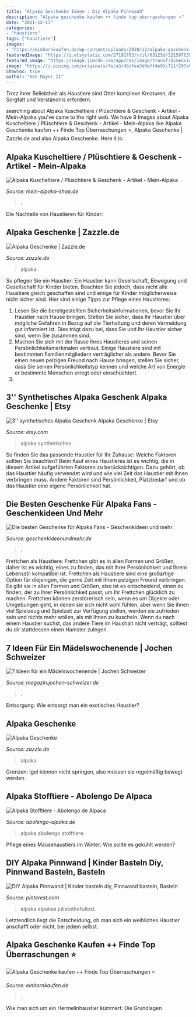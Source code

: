 ```yaml
---
title: "Alpaka Geschenke Ideen : Diy Alpaka Pinnwand"
description: "Alpaka geschenke kaufen ++ finde top überraschungen ⭐"
date: "2021-12-13"
categories:
- "haustiere"
tags: ["haustiere"]
images:
- "https://einhornkaufen.de/wp-content/uploads/2020/12/alpaka-geschenk-natur-360x541.jpg"
featuredImage: "https://i.etsystatic.com/27191783/r/il/63125d/3215976398/il_fullxfull.3215976398_sphd.jpg"
featured_image: "https://image.jimcdn.com/app/cms/image/transf/dimension=375x270:mode=crop:format=png/path/sdb5107a0ecad18f6/image/i7e751f62ab3fcd69/version/1551432591/image.png"
image: "https://i.pinimg.com/originals/fe/a3/d0/fea3d0eff4e91c711f297a9d0fb593b2.jpg"
ShowToc: true
author: "Ken Mayer II"
---
```



Trotz ihrer Beliebtheit als Haustiere sind Otter komplexe Kreaturen, die Sorgfalt und Verständnis erfordern.

	

		
searching about Alpaka Kuscheltiere / Plüschtiere &amp; Geschenk - Artikel - Mein-Alpaka you've came to the right web. We have 9 Images about Alpaka Kuscheltiere / Plüschtiere &amp; Geschenk - Artikel - Mein-Alpaka like Alpaka Geschenke kaufen ++ Finde Top Überraschungen ⭐, Alpaka Geschenke | Zazzle.de and also Alpaka Geschenke. Here it is:
		
    
## Alpaka Kuscheltiere / Plüschtiere &amp; Geschenk - Artikel - Mein-Alpaka

<img loading=lazy src="https://image.jimcdn.com/app/cms/image/transf/dimension=375x270:mode=crop:format=png/path/sdb5107a0ecad18f6/image/i7e751f62ab3fcd69/version/1551432591/image.png" onerror="this.onerror=null;this.src='https://tse4.mm.bing.net/th?id=OIP.5WpJgiG1ZKQOuBRjFTjyagAAAA&amp;pid=15.1';" alt="Alpaka Kuscheltiere / Plüschtiere &amp; Geschenk - Artikel - Mein-Alpaka">

_Source: mein-alpaka-shop.de_

>. 

	

Die Nachteile von Haustieren für Kinder:

    
## Alpaka Geschenke | Zazzle.de

<img loading=lazy src="https://rlv.zcache.de/alpaka_postkarte-r0639a1eeecd348589fd8eb3a627aba4b_vgbaq_8byvr_200.jpg" onerror="this.onerror=null;this.src='https://tse2.mm.bing.net/th?id=OIP.eLylu11lZVPbPGM7kzMvHgAAAA&amp;pid=15.1';" alt="Alpaka Geschenke | Zazzle.de">

_Source: zazzle.de_

>alpaka. 

	

So pflegen Sie ein Haustier:
Ein Haustier kann Gesellschaft, Bewegung und Gesellschaft für Kinder bieten. Beachten Sie jedoch, dass nicht alle Haustiere gleich geschaffen sind und einige für Kinder möglicherweise nicht sicher sind. Hier sind einige Tipps zur Pflege eines Haustieres:
1. Lesen Sie die bereitgestellten Sicherheitsinformationen, bevor Sie Ihr Haustier nach Hause bringen. Stellen Sie sicher, dass Ihr Haustier über mögliche Gefahren in Bezug auf die Tierhaltung und deren Vermeidung gut informiert ist. Dies trägt dazu bei, dass Sie und Ihr Haustier sicher sind, wenn Sie zusammen sind.
2. Machen Sie sich mit der Rasse Ihres Haustieres und seinen Persönlichkeitsmerkmalen vertraut. Einige Haustiere sind mit bestimmten Familienmitgliedern verträglicher als andere. Bevor Sie einen neuen pelzigen Freund nach Hause bringen, stellen Sie sicher, dass Sie seinen Persönlichkeitstyp kennen und welche Art von Energie er bestimmte Menschen erregt oder einschüchtert.
3.

    
## 3&#039;&#039; Synthetisches Alpaka Geschenk Alpaka Geschenke | Etsy

<img loading=lazy src="https://i.etsystatic.com/27191783/r/il/63125d/3215976398/il_fullxfull.3215976398_sphd.jpg" onerror="this.onerror=null;this.src='https://tse3.mm.bing.net/th?id=OIP.PZXVjjYJtFj7ivimTLjsDgHaE8&amp;pid=15.1';" alt="3&#039;&#039; synthetisches Alpaka Geschenk Alpaka Geschenke | Etsy">

_Source: etsy.com_

>alpaka synthetisches. 

	

So finden Sie das passende Haustier für Ihr Zuhause: Welche Faktoren sollten Sie beachten?
Beim Kauf eines Haustieres ist es wichtig, die in diesem Artikel aufgeführten Faktoren zu berücksichtigen. Dazu gehört, ob das Haustier häufig verwendet wird und wie viel Zeit das Haustier mit Ihnen verbringen muss. Andere Faktoren sind Persönlichkeit, Platzbedarf und ob das Haustier eine eigene Persönlichkeit hat.

    
## Die Besten Geschenke Für Alpaka Fans - Geschenkideen Und Mehr

<img loading=lazy src="https://ws-eu.amazon-adsystem.com/widgets/q?_encoding=UTF8&amp;ASIN=B079H3X5NX&amp;Format=_SL160_&amp;ID=AsinImage&amp;MarketPlace=DE&amp;ServiceVersion=20070822&amp;WS=1&amp;tag=geschenundmeh-21&amp;language=de_DE" onerror="this.onerror=null;this.src='https://tse2.mm.bing.net/th?id=OIP.p5164OeT3zftMLI5m8mE9wAAAA&amp;pid=15.1';" alt="Die besten Geschenke für Alpaka Fans - Geschenkideen und mehr">

_Source: geschenkideenundmehr.de_

>. 

	

Frettchen als Haustiere: Frettchen gibt es in allen Formen und Größen, daher ist es wichtig, eines zu finden, das mit Ihrer Persönlichkeit und Ihrem Lebensstil kompatibel ist.
Frettchen als Haustiere sind eine großartige Option für diejenigen, die gerne Zeit mit ihrem pelzigen Freund verbringen. Es gibt sie in allen Formen und Größen, also ist es entscheidend, einen zu finden, der zu Ihrer Persönlichkeit passt, um Ihr Frettchen glücklich zu machen. Frettchen können zerstörerisch sein, wenn es um Objekte oder Umgebungen geht, in denen sie sich nicht wohl fühlen, aber wenn Sie ihnen viel Spielzeug und Spielzeit zur Verfügung stellen, werden sie zufrieden sein und nichts mehr wollen, als mit Ihnen zu kuscheln. Wenn du nach einem Haustier suchst, das andere Tiere im Haushalt nicht verträgt, solltest du dir stattdessen einen Hamster zulegen.

    
## 7 Ideen Für Ein Mädelswochenende | Jochen Schweizer

<img loading=lazy src="https://magazin.jochen-schweizer.de/wp-content/uploads/2020/09/GettyImages-504366785-770x470.jpg" onerror="this.onerror=null;this.src='https://tse4.mm.bing.net/th?id=OIP.F1BfFomx9urEJ3IfBu89UwHaEh&amp;pid=15.1';" alt="7 Ideen für ein Mädelswochenende | Jochen Schweizer">

_Source: magazin.jochen-schweizer.de_

>. 

	

Entsorgung: Wie entsorgt man ein exotisches Haustier?

    
## Alpaka Geschenke

<img loading=lazy src="https://rlv.zcache.de/svc/view?pid=256193578500809339&amp;max_dim=324" onerror="this.onerror=null;this.src='https://tse4.mm.bing.net/th?id=OIP.zZnidjI8dRUUXXEU7VWSwwAAAA&amp;pid=15.1';" alt="Alpaka Geschenke">

_Source: zazzle.de_

>alpaka. 

	

Grenzen: Igel können nicht springen, also müssen sie regelmäßig bewegt werden.

    
## Alpaka Stofftiere - Abolengo De Alpaca

<img loading=lazy src="https://www.abolengo-alpaka.de/shop/images/product_images/info_images/alpaka-geschenk-alpakafan-anhaenger.jpg" onerror="this.onerror=null;this.src='https://tse1.mm.bing.net/th?id=OIP.O6cFEEWVztRH5QlaGxHDfQHaE8&amp;pid=15.1';" alt="Alpaka Stofftiere - Abolengo de Alpaca">

_Source: abolengo-alpaka.de_

>alpaka abolengo stofftiere. 

	

Pflege eines Mäusehaustiers im Winter: Wie sollte es gekühlt werden?

    
## DIY Alpaka Pinnwand | Kinder Basteln Diy, Pinnwand Basteln, Basteln

<img loading=lazy src="https://i.pinimg.com/originals/fe/a3/d0/fea3d0eff4e91c711f297a9d0fb593b2.jpg" onerror="this.onerror=null;this.src='https://tse3.mm.bing.net/th?id=OIP.3CS1uujnyYvSltKrrURF9wHaLG&amp;pid=15.1';" alt="DIY Alpaka Pinnwand | Kinder basteln diy, Pinnwand basteln, Basteln">

_Source: pinterest.com_

>alpaka alpakas juliatothefullest. 

	

Letztendlich liegt die Entscheidung, ob man sich ein weibliches Haustier anschafft oder nicht, bei jedem selbst.

    
## Alpaka Geschenke Kaufen ++ Finde Top Überraschungen ⭐

<img loading=lazy src="https://einhornkaufen.de/wp-content/uploads/2020/12/alpaka-geschenk-natur-360x541.jpg" onerror="this.onerror=null;this.src='https://tse1.mm.bing.net/th?id=OIP.kdsxbv-69BGWgbfeTeuN2wAAAA&amp;pid=15.1';" alt="Alpaka Geschenke kaufen ++ Finde Top Überraschungen ⭐">

_Source: einhornkaufen.de_

>. 

	

Wie man sich um ein Hermelinhaustier kümmert: Die Grundlagen

